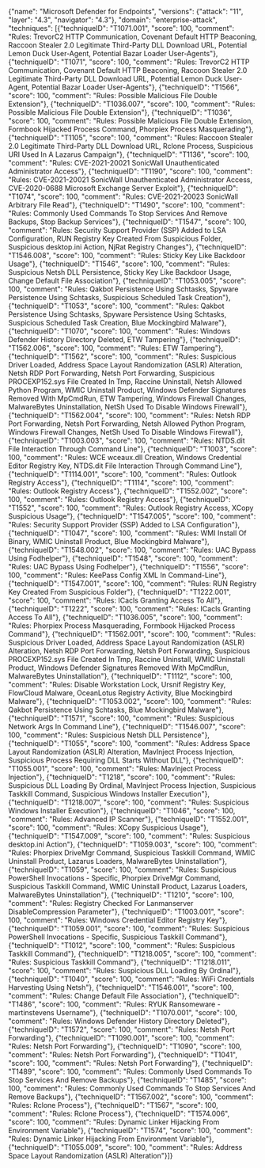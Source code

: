 {"name": "Microsoft Defender for Endpoints", "versions": {"attack": "11", "layer": "4.3", "navigator": "4.3"}, "domain": "enterprise-attack", "techniques": [{"techniqueID": "T1071.001", "score": 100, "comment": "Rules: TrevorC2 HTTP Communication, Covenant Default HTTP Beaconing, Raccoon Stealer 2.0 Legitimate Third-Party DLL Download URL, Potential Lemon Duck User-Agent, Potential Bazar Loader User-Agents"}, {"techniqueID": "T1071", "score": 100, "comment": "Rules: TrevorC2 HTTP Communication, Covenant Default HTTP Beaconing, Raccoon Stealer 2.0 Legitimate Third-Party DLL Download URL, Potential Lemon Duck User-Agent, Potential Bazar Loader User-Agents"}, {"techniqueID": "T1566", "score": 100, "comment": "Rules: Possible Malicious File Double Extension"}, {"techniqueID": "T1036.007", "score": 100, "comment": "Rules: Possible Malicious File Double Extension"}, {"techniqueID": "T1036", "score": 100, "comment": "Rules: Possible Malicious File Double Extension, Formbook Hijacked Process Command, Phorpiex Process Masquerading"}, {"techniqueID": "T1105", "score": 100, "comment": "Rules: Raccoon Stealer 2.0 Legitimate Third-Party DLL Download URL, Rclone Process, Suspicious URI Used In A Lazarus Campaign"}, {"techniqueID": "T1136", "score": 100, "comment": "Rules: CVE-2021-20021 SonicWall Unauthenticated Administrator Access"}, {"techniqueID": "T1190", "score": 100, "comment": "Rules: CVE-2021-20021 SonicWall Unauthenticated Administrator Access, CVE-2020-0688 Microsoft Exchange Server Exploit"}, {"techniqueID": "T1074", "score": 100, "comment": "Rules: CVE-2021-20023 SonicWall Arbitrary File Read"}, {"techniqueID": "T1490", "score": 100, "comment": "Rules: Commonly Used Commands To Stop Services And Remove Backups, Stop Backup Services"}, {"techniqueID": "T1547", "score": 100, "comment": "Rules: Security Support Provider (SSP) Added to LSA Configuration, RUN Registry Key Created From Suspicious Folder, Suspicious desktop.ini Action, NjRat Registry Changes"}, {"techniqueID": "T1546.008", "score": 100, "comment": "Rules: Sticky Key Like Backdoor Usage"}, {"techniqueID": "T1546", "score": 100, "comment": "Rules: Suspicious Netsh DLL Persistence, Sticky Key Like Backdoor Usage, Change Default File Association"}, {"techniqueID": "T1053.005", "score": 100, "comment": "Rules: Qakbot Persistence Using Schtasks, Spyware Persistence Using Schtasks, Suspicious Scheduled Task Creation"}, {"techniqueID": "T1053", "score": 100, "comment": "Rules: Qakbot Persistence Using Schtasks, Spyware Persistence Using Schtasks, Suspicious Scheduled Task Creation, Blue Mockingbird Malware"}, {"techniqueID": "T1070", "score": 100, "comment": "Rules: Windows Defender History Directory Deleted, ETW Tampering"}, {"techniqueID": "T1562.006", "score": 100, "comment": "Rules: ETW Tampering"}, {"techniqueID": "T1562", "score": 100, "comment": "Rules: Suspicious Driver Loaded, Address Space Layout Randomization (ASLR) Alteration, Netsh RDP Port Forwarding, Netsh Port Forwarding, Suspicious PROCEXP152.sys File Created In Tmp, Raccine Uninstall, Netsh Allowed Python Program, WMIC Uninstall Product, Windows Defender Signatures Removed With MpCmdRun, ETW Tampering, Windows Firewall Changes, MalwareBytes Uninstallation, NetSh Used To Disable Windows Firewall"}, {"techniqueID": "T1562.004", "score": 100, "comment": "Rules: Netsh RDP Port Forwarding, Netsh Port Forwarding, Netsh Allowed Python Program, Windows Firewall Changes, NetSh Used To Disable Windows Firewall"}, {"techniqueID": "T1003.003", "score": 100, "comment": "Rules: NTDS.dit File Interaction Through Command Line"}, {"techniqueID": "T1003", "score": 100, "comment": "Rules: WCE wceaux.dll Creation, Windows Credential Editor Registry Key, NTDS.dit File Interaction Through Command Line"}, {"techniqueID": "T1114.001", "score": 100, "comment": "Rules: Outlook Registry Access"}, {"techniqueID": "T1114", "score": 100, "comment": "Rules: Outlook Registry Access"}, {"techniqueID": "T1552.002", "score": 100, "comment": "Rules: Outlook Registry Access"}, {"techniqueID": "T1552", "score": 100, "comment": "Rules: Outlook Registry Access, XCopy Suspicious Usage"}, {"techniqueID": "T1547.005", "score": 100, "comment": "Rules: Security Support Provider (SSP) Added to LSA Configuration"}, {"techniqueID": "T1047", "score": 100, "comment": "Rules: WMI Install Of Binary, WMIC Uninstall Product, Blue Mockingbird Malware"}, {"techniqueID": "T1548.002", "score": 100, "comment": "Rules: UAC Bypass Using Fodhelper"}, {"techniqueID": "T1548", "score": 100, "comment": "Rules: UAC Bypass Using Fodhelper"}, {"techniqueID": "T1556", "score": 100, "comment": "Rules: KeePass Config XML In Command-Line"}, {"techniqueID": "T1547.001", "score": 100, "comment": "Rules: RUN Registry Key Created From Suspicious Folder"}, {"techniqueID": "T1222.001", "score": 100, "comment": "Rules: ICacls Granting Access To All"}, {"techniqueID": "T1222", "score": 100, "comment": "Rules: ICacls Granting Access To All"}, {"techniqueID": "T1036.005", "score": 100, "comment": "Rules: Phorpiex Process Masquerading, Formbook Hijacked Process Command"}, {"techniqueID": "T1562.001", "score": 100, "comment": "Rules: Suspicious Driver Loaded, Address Space Layout Randomization (ASLR) Alteration, Netsh RDP Port Forwarding, Netsh Port Forwarding, Suspicious PROCEXP152.sys File Created In Tmp, Raccine Uninstall, WMIC Uninstall Product, Windows Defender Signatures Removed With MpCmdRun, MalwareBytes Uninstallation"}, {"techniqueID": "T1112", "score": 100, "comment": "Rules: Disable Workstation Lock, Ursnif Registry Key, FlowCloud Malware, OceanLotus Registry Activity, Blue Mockingbird Malware"}, {"techniqueID": "T1053.002", "score": 100, "comment": "Rules: Qakbot Persistence Using Schtasks, Blue Mockingbird Malware"}, {"techniqueID": "T1571", "score": 100, "comment": "Rules: Suspicious Network Args In Command Line"}, {"techniqueID": "T1546.007", "score": 100, "comment": "Rules: Suspicious Netsh DLL Persistence"}, {"techniqueID": "T1055", "score": 100, "comment": "Rules: Address Space Layout Randomization (ASLR) Alteration, MavInject Process Injection, Suspicious Process Requiring DLL Starts Without DLL"}, {"techniqueID": "T1055.001", "score": 100, "comment": "Rules: MavInject Process Injection"}, {"techniqueID": "T1218", "score": 100, "comment": "Rules: Suspicious DLL Loading By Ordinal, MavInject Process Injection, Suspicious Taskkill Command, Suspicious Windows Installer Execution"}, {"techniqueID": "T1218.007", "score": 100, "comment": "Rules: Suspicious Windows Installer Execution"}, {"techniqueID": "T1046", "score": 100, "comment": "Rules: Advanced IP Scanner"}, {"techniqueID": "T1552.001", "score": 100, "comment": "Rules: XCopy Suspicious Usage"}, {"techniqueID": "T1547.009", "score": 100, "comment": "Rules: Suspicious desktop.ini Action"}, {"techniqueID": "T1059.003", "score": 100, "comment": "Rules: Phorpiex DriveMgr Command, Suspicious Taskkill Command, WMIC Uninstall Product, Lazarus Loaders, MalwareBytes Uninstallation"}, {"techniqueID": "T1059", "score": 100, "comment": "Rules: Suspicious PowerShell Invocations - Specific, Phorpiex DriveMgr Command, Suspicious Taskkill Command, WMIC Uninstall Product, Lazarus Loaders, MalwareBytes Uninstallation"}, {"techniqueID": "T1210", "score": 100, "comment": "Rules: Registry Checked For Lanmanserver DisableCompression Parameter"}, {"techniqueID": "T1003.001", "score": 100, "comment": "Rules: Windows Credential Editor Registry Key"}, {"techniqueID": "T1059.001", "score": 100, "comment": "Rules: Suspicious PowerShell Invocations - Specific, Suspicious Taskkill Command"}, {"techniqueID": "T1012", "score": 100, "comment": "Rules: Suspicious Taskkill Command"}, {"techniqueID": "T1218.005", "score": 100, "comment": "Rules: Suspicious Taskkill Command"}, {"techniqueID": "T1218.011", "score": 100, "comment": "Rules: Suspicious DLL Loading By Ordinal"}, {"techniqueID": "T1040", "score": 100, "comment": "Rules: WiFi Credentials Harvesting Using Netsh"}, {"techniqueID": "T1546.001", "score": 100, "comment": "Rules: Change Default File Association"}, {"techniqueID": "T1486", "score": 100, "comment": "Rules: RYUK Ransomeware - martinstevens Username"}, {"techniqueID": "T1070.001", "score": 100, "comment": "Rules: Windows Defender History Directory Deleted"}, {"techniqueID": "T1572", "score": 100, "comment": "Rules: Netsh Port Forwarding"}, {"techniqueID": "T1090.001", "score": 100, "comment": "Rules: Netsh Port Forwarding"}, {"techniqueID": "T1090", "score": 100, "comment": "Rules: Netsh Port Forwarding"}, {"techniqueID": "T1041", "score": 100, "comment": "Rules: Netsh Port Forwarding"}, {"techniqueID": "T1489", "score": 100, "comment": "Rules: Commonly Used Commands To Stop Services And Remove Backups"}, {"techniqueID": "T1485", "score": 100, "comment": "Rules: Commonly Used Commands To Stop Services And Remove Backups"}, {"techniqueID": "T1567.002", "score": 100, "comment": "Rules: Rclone Process"}, {"techniqueID": "T1567", "score": 100, "comment": "Rules: Rclone Process"}, {"techniqueID": "T1574.006", "score": 100, "comment": "Rules: Dynamic Linker Hijacking From Environment Variable"}, {"techniqueID": "T1574", "score": 100, "comment": "Rules: Dynamic Linker Hijacking From Environment Variable"}, {"techniqueID": "T1055.009", "score": 100, "comment": "Rules: Address Space Layout Randomization (ASLR) Alteration"}]}